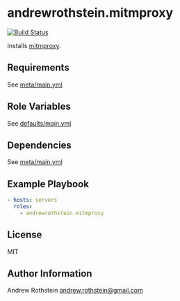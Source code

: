 andrewrothstein.mitmproxy
=========
[![Build Status](https://travis-ci.org/andrewrothstein/ansible-mitmproxy.svg?branch=master)](https://travis-ci.org/andrewrothstein/ansible-mitmproxy)

Installs [mitmproxy](https://mitmproxy.org/).

Requirements
------------

See [meta/main.yml](meta/main.yml)

Role Variables
--------------

See [defaults/main.yml](defaults/main.yml)

Dependencies
------------

See [meta/main.yml](meta/main.yml)

Example Playbook
----------------

```yml
- hosts: servers
  roles:
    - andrewrothstein.mitmproxy
```

License
-------

MIT

Author Information
------------------

Andrew Rothstein <andrew.rothstein@gmail.com>
